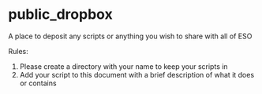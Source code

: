 public_dropbox
==============

A place to deposit any scripts or anything you wish to share with all of ESO

Rules:

 1. Please create a directory with your name to keep your scripts in
 2. Add your script to this document with a brief description of what it does or contains
